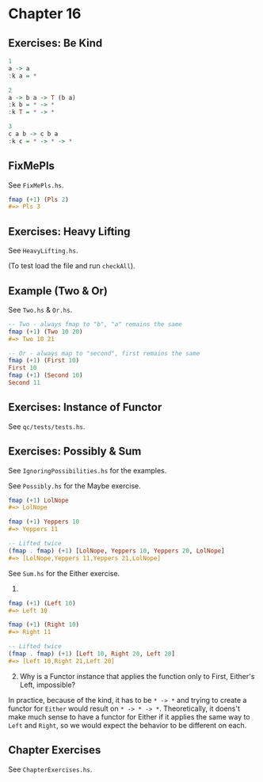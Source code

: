 # Chapter 16

## Exercises: Be Kind

```haskell
1
a -> a
:k a = *

2
a -> b a -> T (b a)
:k b = * -> *
:k T = * -> *

3
c a b -> c b a
:k c = * -> * -> *
```

## FixMePls

See `FixMePls.hs`.

```haskell
fmap (+1) (Pls 2)
#=> Pls 3
```

## Exercises: Heavy Lifting

See `HeavyLifting.hs`.

(To test load the file and run `checkAll`).

## Example (Two & Or)

See `Two.hs` & `Or.hs`.

```haskell
-- Two - always fmap to "b", "a" remains the same
fmap (+1) (Two 10 20)
#=> Two 10 21

-- Or - always map to "second", first remains the same
fmap (+1) (First 10)
First 10
fmap (+1) (Second 10)
Second 11
```

## Exercises: Instance of Functor

See `qc/tests/tests.hs`.

## Exercises: Possibly & Sum

See `IgnoringPossibilities.hs` for the examples.

See `Possibly.hs` for the Maybe exercise.

```haskell
fmap (+1) LolNope
#=> LolNope

fmap (+1) Yeppers 10
#=> Yeppers 11

-- Lifted twice
(fmap . fmap) (+1) [LolNope, Yeppers 10, Yeppers 20, LolNope]
#=> [LolNope,Yeppers 11,Yeppers 21,LolNope]
```

See `Sum.hs` for the Either exercise.

1.
```haskell
fmap (+1) (Left 10)
#=> Left 10

fmap (+1) (Right 10)
#=> Right 11

-- Lifted twice
(fmap . fmap) (+1) [Left 10, Right 20, Left 20]
#=> [Left 10,Right 21,Left 20]
```

2. Why is a Functor instance that applies the function only to First, Either's Left, impossible?

In practice, because of the kind, it has to be `* -> *` and trying to create a functor for `Either` would result on `* -> * -> *`.
Theoretically, it doens't make much sense to have a functor for Either if it applies the same way to `Left` and `Right`, so we would expect the behavior to be different on each.

## Chapter Exercises

See `ChapterExercises.hs`.
